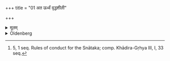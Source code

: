+++
title = "01 अत ऊर्ध्वं वृद्धशीली"

+++

<details><summary>मूलम्</summary>

अत ऊर्ध्वं वृद्धशीली स्यादिति समस्तोद्देशः १
</details>

<details><summary>Oldenberg</summary>

1. [^1]  From that time he shall assume a dignified demeanour: this is in short the rule (for his behaviour).


[^1]:  5, 1 seq. Rules of conduct for the Snātaka; comp. Khādira-Gṛhya III, I, 33 seq.
</details>
